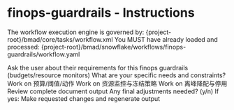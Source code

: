 # finops-guardrails - Instructions

<critical>The workflow execution engine is governed by: {project-root}/bmad/core/tasks/workflow.xml</critical>
<critical>You MUST have already loaded and processed: {project-root}/bmad/snowflake/workflows/finops-guardrails/workflow.yaml</critical>

<workflow>

<step n="1" goal="Understand Requirements">
<action>Ask the user about their requirements for this finops guardrails (budgets/resource monitors)</action>
<ask>What are your specific needs and constraints?</ask>
</step>

<step n="2" goal="预算/阈值/动作">
<action>Work on 预算/阈值/动作</action>
<template-output section="budgets"/>
</step>

<step n="3" goal="资源监控与冻结策略">
<action>Work on 资源监控与冻结策略</action>
<template-output section="monitors"/>
</step>

<step n="4" goal="离峰降配与停用">
<action>Work on 离峰降配与停用</action>
<template-output section="schedules"/>
</step>

<step n="5" goal="Review and Finalize">
<action>Review complete document output</action>
<ask>Any final adjustments needed? (y/n)</ask>
<check>If yes:</check>
  <action>Make requested changes and regenerate output</action>
</step>

</workflow>

